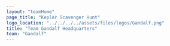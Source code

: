```yaml
---
layout: "teamHome"
page_title: "Kepler Scavenger Hunt"
logo_location: "../../../../assets/files/logos/Gandalf.png"
title: "Team Gandalf Headquarters"
team: "Gandalf" 
---
```

